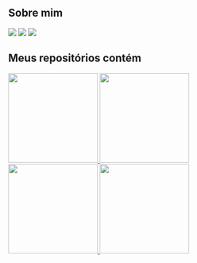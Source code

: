 


## Sobre mim


<div>
  <img src="https://img.shields.io/badge/Android-3DDC84?style=for-the-badge&logo=android&logoColor=white" />
  <img src="https://img.shields.io/badge/Java-ED8B00?style=for-the-badge&logo=java&logoColor=white" />
  <img src="https://img.shields.io/badge/c%23-%23239120.svg?style=for-the-badge&logo=c-sharp&logoColor=white" />
</div>


## Meus repositórios contém

<div>
  <a href="https://github.com/flavio-halves">
    <img height="180em" src="https://github-readme-stats.vercel.app/api/top-langs/?username=flavio-halves&layout=compact&theme=radical" />
    <img height="180em" src="https://github-readme-stats.vercel.app/api?username=flavio-halves&show_icons=true&theme=radical" />
  </a>
</div>


<div>
<a href="https://github.com/flavio-halves">
<img loading="lazy" height="180em" src="https://github-readme-stats.vercel.app/api/top-langs/?username=seu-usuário-aqui&layout=compact&langs_count=7&theme=dracula"/>
<img loading="lazy" height="180em" src="https://github-readme-stats.vercel.app/api?username=seu-usuário-aqui&show_icons=true&theme=dracula&include_all_commits=true&count_private=true"/>
</div>

